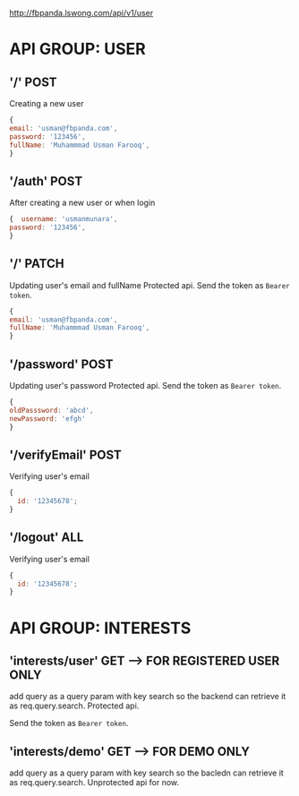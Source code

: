 http://fbpanda.lswong.com/api/v1/user

# API GROUP: USER

## '/' POST

Creating a new user

```js
{
email: 'usman@fbpanda.com',
password: '123456',
fullName: 'Muhammmad Usman Farooq',
}

```

## '/auth' POST

After creating a new user or when login

```js
{  username: 'usmanmunara',
password: '123456',
}
```

## '/' PATCH

Updating user's email and fullName
Protected api. Send the token as `Bearer token`.

```js
{
email: 'usman@fbpanda.com',
fullName: 'Muhammmad Usman Farooq',
}

```

## '/password' POST

Updating user's password
Protected api. Send the token as `Bearer token`.

```js
{
oldPasssword: 'abcd',
newPassword: 'efgh'
}

```

## '/verifyEmail' POST

Verifying user's email

```js
{
  id: '12345678';
}
```

## '/logout' ALL

Verifying user's email

```js
{
  id: '12345678';
}
```

# API GROUP: INTERESTS

## 'interests/user' GET --> FOR REGISTERED USER ONLY

add query as a query param with key search so the backend can retrieve it as req.query.search. Protected api.

Send the token as `Bearer token`.

## 'interests/demo' GET --> FOR DEMO ONLY

add query as a query param with key search so the bacledn can retrieve it as req.query.search. Unprotected api for now.
